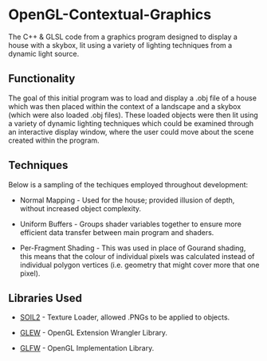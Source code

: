 # OpenGL-Contextual-Graphics
The C++ &amp; GLSL code from a graphics program designed to display a house with a skybox, lit using a variety of lighting techniques from a dynamic light source. 

## Functionality
The goal of this initial program was to load and display a .obj file of a house which was then placed within the context of a landscape and a skybox (which were also loaded .obj files). These loaded objects were then lit using a variety of dynamic lighting techniques which could be examined through an interactive display window, where the user could move about the scene created within the program. 

## Techniques
Below is a sampling of the techiques employed throughout development: 

* Normal Mapping - Used for the house; provided illusion of depth, without increased object complexity. 

* Uniform Buffers - Groups shader variables together to ensure more efficient data transfer between main program and shaders. 

* Per-Fragment Shading - This was used in place of Gourand shading, this means that the colour of individual pixels was calculated instead of individual polygon vertices (i.e. geometry that might cover more that one pixel).    



## Libraries Used

* [SOIL2](https://bitbucket.org/SpartanJ/soil2/src/default/) - Texture Loader, allowed .PNGs to be applied to objects.

* [GLEW](http://glew.sourceforge.net/install.html) - OpenGL Extension Wrangler Library.

* [GLFW](https://www.glfw.org/) - OpenGL Implementation Library.
